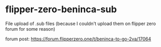 # flipper-zero-beninca-sub
File upload of .sub files (because I couldn't upload them on flipper zero forum for some reason)

forum post: https://forum.flipperzero.one/t/beninca-to-go-2va/17064
